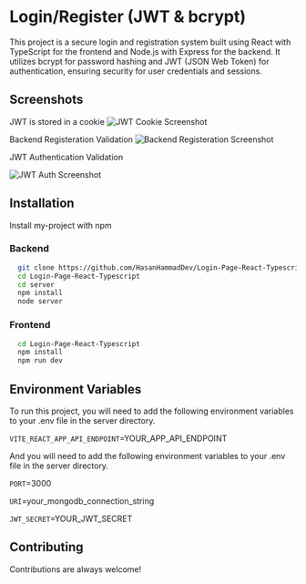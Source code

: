 
# Login/Register (JWT & bcrypt)

This project is a secure login and registration system built using React with TypeScript for the frontend and Node.js with Express for the backend. It utilizes bcrypt for password hashing and JWT (JSON Web Token) for authentication, ensuring security for user credentials and sessions.


## Screenshots
JWT is stored in a cookie
![JWT Cookie Screenshot](https://i.ibb.co/ChSKqV1/Screenshot-2024-07-04-213225.png)

Backend Registeration Validation
![Backend Registeration Screenshot](https://i.ibb.co/fMyH7sH/backend-valid.png)

JWT Authentication Validation

![JWT Auth Screenshot](https://i.ibb.co/P4qCfyH/jwt-middlewar.png)


## Installation

Install my-project with npm

### Backend
```bash 
  git clone https://github.com/HasanHammadDev/Login-Page-React-Typescript.git
  cd Login-Page-React-Typescript
  cd server
  npm install
  node server
```
### Frontend
```bash 
  cd Login-Page-React-Typescript
  npm install
  npm run dev
```

    
## Environment Variables

To run this project, you will need to add the following environment variables to your .env file in the server directory.

`VITE_REACT_APP_API_ENDPOINT`=YOUR_APP_API_ENDPOINT

And you will need to add the following environment variables to your .env file in the server directory.

`PORT`=3000

`URI`=your_mongodb_connection_string

`JWT_SECRET`=YOUR_JWT_SECRET


## Contributing

Contributions are always welcome!


